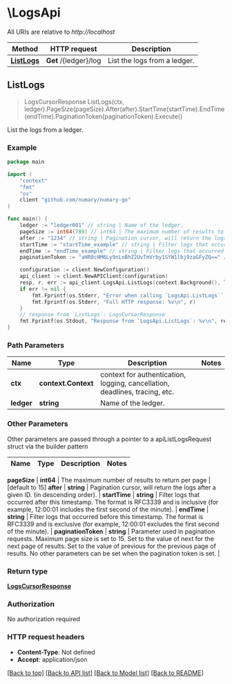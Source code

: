# \LogsApi

All URIs are relative to *http://localhost*

Method | HTTP request | Description
------------- | ------------- | -------------
[**ListLogs**](LogsApi.md#ListLogs) | **Get** /{ledger}/log | List the logs from a ledger.



## ListLogs

> LogsCursorResponse ListLogs(ctx, ledger).PageSize(pageSize).After(after).StartTime(startTime).EndTime(endTime).PaginationToken(paginationToken).Execute()

List the logs from a ledger.



### Example

```go
package main

import (
    "context"
    "fmt"
    "os"
    client "github.com/numary/numary-go"
)

func main() {
    ledger := "ledger001" // string | Name of the ledger.
    pageSize := int64(789) // int64 | The maximum number of results to return per page (optional) (default to 15)
    after := "1234" // string | Pagination cursor, will return the logs after a given ID. (in descending order). (optional)
    startTime := "startTime_example" // string | Filter logs that occurred after this timestamp. The format is RFC3339 and is inclusive (for example, 12:00:01 includes the first second of the minute).  (optional)
    endTime := "endTime_example" // string | Filter logs that occurred before this timestamp. The format is RFC3339 and is exclusive (for example, 12:00:01 excludes the first second of the minute).  (optional)
    paginationToken := "aHR0cHM6Ly9nLnBhZ2UvTmVrby1SYW1lbj9zaGFyZQ==" // string | Parameter used in pagination requests. Maximum page size is set to 15. Set to the value of next for the next page of results. Set to the value of previous for the previous page of results. No other parameters can be set when the pagination token is set.  (optional)

    configuration := client.NewConfiguration()
    api_client := client.NewAPIClient(configuration)
    resp, r, err := api_client.LogsApi.ListLogs(context.Background(), ledger).PageSize(pageSize).After(after).StartTime(startTime).EndTime(endTime).PaginationToken(paginationToken).Execute()
    if err != nil {
        fmt.Fprintf(os.Stderr, "Error when calling `LogsApi.ListLogs``: %v\n", err)
        fmt.Fprintf(os.Stderr, "Full HTTP response: %v\n", r)
    }
    // response from `ListLogs`: LogsCursorResponse
    fmt.Fprintf(os.Stdout, "Response from `LogsApi.ListLogs`: %v\n", resp)
}
```

### Path Parameters


Name | Type | Description  | Notes
------------- | ------------- | ------------- | -------------
**ctx** | **context.Context** | context for authentication, logging, cancellation, deadlines, tracing, etc.
**ledger** | **string** | Name of the ledger. | 

### Other Parameters

Other parameters are passed through a pointer to a apiListLogsRequest struct via the builder pattern


Name | Type | Description  | Notes
------------- | ------------- | ------------- | -------------

 **pageSize** | **int64** | The maximum number of results to return per page | [default to 15]
 **after** | **string** | Pagination cursor, will return the logs after a given ID. (in descending order). | 
 **startTime** | **string** | Filter logs that occurred after this timestamp. The format is RFC3339 and is inclusive (for example, 12:00:01 includes the first second of the minute).  | 
 **endTime** | **string** | Filter logs that occurred before this timestamp. The format is RFC3339 and is exclusive (for example, 12:00:01 excludes the first second of the minute).  | 
 **paginationToken** | **string** | Parameter used in pagination requests. Maximum page size is set to 15. Set to the value of next for the next page of results. Set to the value of previous for the previous page of results. No other parameters can be set when the pagination token is set.  | 

### Return type

[**LogsCursorResponse**](LogsCursorResponse.md)

### Authorization

No authorization required

### HTTP request headers

- **Content-Type**: Not defined
- **Accept**: application/json

[[Back to top]](#) [[Back to API list]](../README.md#documentation-for-api-endpoints)
[[Back to Model list]](../README.md#documentation-for-models)
[[Back to README]](../README.md)


